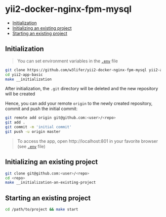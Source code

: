 # yii2-docker-nginx-fpm-mysql

- [Initialization](#initialization)
- [Initializing an existing project](#initializing-an-existing-project)
- [Starting an existing project](#starting-an-existing-project)

## Initialization

> You can set environment variables in the [`.env`](.env) file

``` sh
git clone https://github.com/w3lifer/yii2-docker-nginx-fpm-mysql yii2-app-basic
cd yii2-app-basic
make __initialization
```

After initialization, the `.git` directory will be deleted and the new repository will be created

Hence, you can add your remote `origin` to the newly created repository, commit and push the initial commit:

``` sh
git remote add origin git@github.com:<user>/<repo>
git add .
git commit -m 'initial commit'
git push -u origin master
```

> To access the app, open http://localhost:801 in your favorite browser (see [`.env`](.env) file)

## Initializing an existing project

``` sh
git clone git@github.com:<user>/<repo>
cd <repo>
make __initialization-an-existing-project
```

## Starting an existing project

``` sh
cd /path/to/project && make start
```
